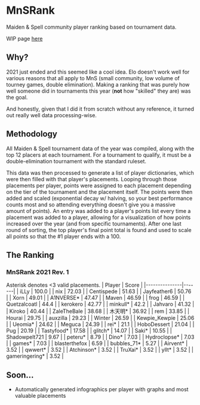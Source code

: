 # MnSRank
Maiden &amp; Spell community player ranking based on tournament data.

WIP page [here](https://sydk.dev/MnSRank/)

## Why?
2021 just ended and this seemed like a cool idea. Elo doesn't work well for various reasons that all apply to MnS (small community, low volume of tourney games, double elimination). Making a ranking that was purely how well someone did in tournaments this year (**not** how "skilled" they are) was the goal.

And honestly, given that I did it from scratch without any reference, it turned out really well data processing-wise.

## Methodology
All Maiden & Spell tournament data of the year was compiled, along with the top 12 placers at each tournament. For a tournament to qualify, it must be a double-elimination tournament with the standard ruleset. 

This data was then processed to generate a list of player dictionaries, which were then filled with that player's placements. Looping through those placements per player, points were assigned to each placement depending on the tier of the tournament and the placement itself. The points were then added and scaled (exponential decay w/ halving, so your best performance counts most and so attending everything doesn't give you a massive amount of points). An entry was added to a player's points list every time a placement was added to a player, allowing for a visualization of how points increased over the year (and from specific tournaments). After one last round of sorting, the top player's final point total is found and used to scale all points so that the #1 player ends with a 100.
## The Ranking
### MnSRank 2021 Rev. 1
Asterisk denotes <3 valid placements.
| Player        | Score |
|---------------|-------|
| iLLy          | 100.0 |
| nix           | 72.03 |
| Centispede    | 51.63 |
| Jayfeather6   | 50.76 |
| Xorn          | 49.01 |
| A1NVERSE*      | 47.47 |
| Maven         | 46.59 |
| frog          | 46.59 |
| Quetzalcoatl  | 44.4  |
| kerokero      | 42.77 |
| minkull*       | 42.2  |
| Jahvaro       | 41.32 |
| Kiroko        | 40.44 |
| ZaleTheBale   | 38.68 |
| 木天明*        | 36.92 |
| rem           | 33.85 |
| Hourai        | 29.75 |
| auxzilla      | 29.23 |
| Winter        | 26.59 |
| Kewpie_Kewpie | 25.06 |
| Ueomia*        | 24.62 |
| Meguca        | 24.39 |
| rei*           | 21.1  |
| HoboDessert   | 21.04 |
| Pug           | 20.19 |
| Tastyfood*     | 17.58 |
| glitch*        | 14.07 |
| Saki*          | 10.55 |
| Shadowpelt721 | 9.67  |
| peteru*        | 8.79  |
| Dino*          | 7.03  |
| Hydroclopse*   | 7.03  |
| games*         | 7.03  |
| blasterthefox | 6.59  |
| bubbles_71*    | 5.27  |
| Airvent*       | 3.52  |
| qwwert*        | 3.52  |
| Atchinson*     | 3.52  |
| TruXai*        | 3.52  |
| yllt*          | 3.52  |
| gameringering* | 3.52  |

## Soon...
- Automatically generated infographics per player with graphs and most valuable placements
